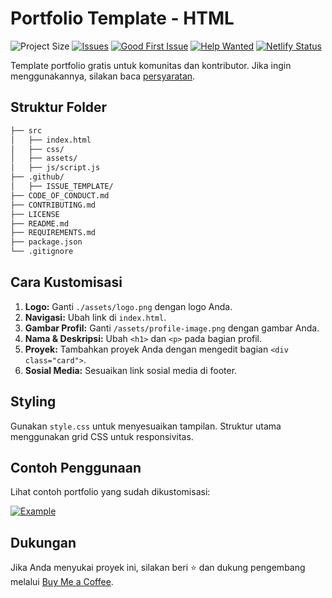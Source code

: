 # Portfolio Template - HTML

![Project Size](https://img.shields.io/github/repo-size/CommunityPro/portfolio-html?color=green&label=project%20size)
[![Issues](https://img.shields.io/github/issues-raw/Communitypro/portfolio-html?color=green)](https://github.com/CommunityPro/portfolio-html/issues?q=is%3Aopen+is%3Aissue)
[![Good First Issue](https://img.shields.io/github/labels/CommunityPro/portfolio-html/good%20first%20issue)](https://github.com/CommunityPro/portfolio-html/labels/good%20first%20issue)
[![Help Wanted](https://img.shields.io/github/labels/CommunityPro/portfolio-html/help%20wanted)](https://github.com/CommunityPro/portfolio-html/labels/help%20wanted)
[![Netlify Status](https://api.netlify.com/api/v1/badges/d831b80b-40d4-473a-b552-13055a16a6da/deploy-status)](https://app.netlify.com/sites/cpro-portfolio-html/deploys)

Template portfolio gratis untuk komunitas dan kontributor. Jika ingin menggunakannya, silakan baca [persyaratan](https://github.com/prasetyadwiagustie/Portofolio/blob/main/REQUIREMENTS.md).


## Struktur Folder
```bash
├── src
│   ├── index.html
│   ├── css/
│   ├── assets/
│   ├── js/script.js
├── .github/
│   ├── ISSUE_TEMPLATE/
├── CODE_OF_CONDUCT.md
├── CONTRIBUTING.md
├── LICENSE
├── README.md
├── REQUIREMENTS.md
├── package.json
└── .gitignore
```

## Cara Kustomisasi
1. **Logo:** Ganti `./assets/logo.png` dengan logo Anda.
2. **Navigasi:** Ubah link di `index.html`.
3. **Gambar Profil:** Ganti `/assets/profile-image.png` dengan gambar Anda.
4. **Nama & Deskripsi:** Ubah `<h1>` dan `<p>` pada bagian profil.
5. **Proyek:** Tambahkan proyek Anda dengan mengedit bagian `<div class="card">`.
6. **Sosial Media:** Sesuaikan link sosial media di footer.

## Styling
Gunakan `style.css` untuk menyesuaikan tampilan. Struktur utama menggunakan grid CSS untuk responsivitas.

## Contoh Penggunaan
Lihat contoh portfolio yang sudah dikustomisasi:

[![Example](https://user-images.githubusercontent.com/62628408/150613011-b78a7f5a-0af1-4312-aab0-0022e7258693.png)](https://cpro-portfolio-html.netlify.app/)

## Dukungan
Jika Anda menyukai proyek ini, silakan beri ⭐ dan dukung pengembang melalui [Buy Me a Coffee](https://buymeacoffee.com/prasetyadwiagustie).
